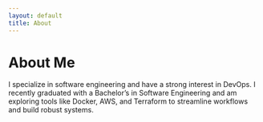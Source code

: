 ```yaml
---
layout: default
title: About
---
```

# About Me
I specialize in software engineering and have a strong interest in DevOps. I recently graduated with a Bachelor’s in Software Engineering and am exploring tools like Docker, AWS, and Terraform to streamline workflows and build robust systems.
